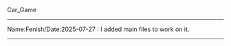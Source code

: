 Car_Game



-----------------------------------------------------------------------------------------------------------------------------------------------------------------------------------

Name:Fenish/Date:2025-07-27 : I added main files to work on it.

-----------------------------------------------------------------------------------------------------------------------------------------------------------------------------------

